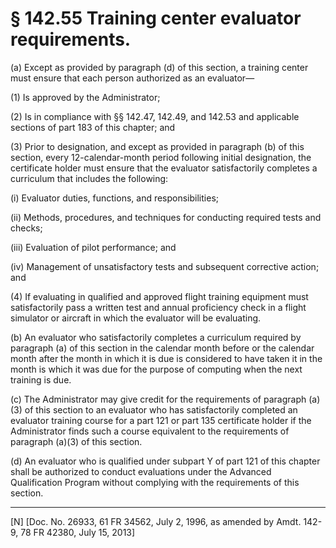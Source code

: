 # § 142.55   Training center evaluator requirements.

(a) Except as provided by paragraph (d) of this section, a training center must ensure that each person authorized as an evaluator—


(1) Is approved by the Administrator; 


(2) Is in compliance with §§ 142.47, 142.49, and 142.53 and applicable sections of part 183 of this chapter; and 


(3) Prior to designation, and except as provided in paragraph (b) of this section, every 12-calendar-month period following initial designation, the certificate holder must ensure that the evaluator satisfactorily completes a curriculum that includes the following: 


(i) Evaluator duties, functions, and responsibilities; 


(ii) Methods, procedures, and techniques for conducting required tests and checks; 


(iii) Evaluation of pilot performance; and 


(iv) Management of unsatisfactory tests and subsequent corrective action; and 


(4) If evaluating in qualified and approved flight training equipment must satisfactorily pass a written test and annual proficiency check in a flight simulator or aircraft in which the evaluator will be evaluating. 


(b) An evaluator who satisfactorily completes a curriculum required by paragraph (a) of this section in the calendar month before or the calendar month after the month in which it is due is considered to have taken it in the month is which it was due for the purpose of computing when the next training is due. 


(c) The Administrator may give credit for the requirements of paragraph (a)(3) of this section to an evaluator who has satisfactorily completed an evaluator training course for a part 121 or part 135 certificate holder if the Administrator finds such a course equivalent to the requirements of paragraph (a)(3) of this section. 


(d) An evaluator who is qualified under subpart Y of part 121 of this chapter shall be authorized to conduct evaluations under the Advanced Qualification Program without complying with the requirements of this section. 



---

[N] [Doc. No. 26933, 61 FR 34562, July 2, 1996, as amended by Amdt. 142-9, 78 FR 42380, July 15, 2013]




